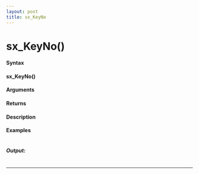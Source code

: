 ```yaml
---
layout: post
title: sx_KeyNo
---
```


# sx_KeyNo()


#### Syntax

#### sx_KeyNo()

#### Arguments

#### Returns

#### Description

#### Examples

```

```

##### Output:

```

```

---